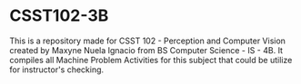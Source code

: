 # CSST102-3B
This is a repository made for CSST 102 - Perception and Computer Vision created by Maxyne Nuela Ignacio from BS Computer Science - IS - 4B. It compiles all Machine Problem Activities for this subject that could be utilize for instructor's checking. 
